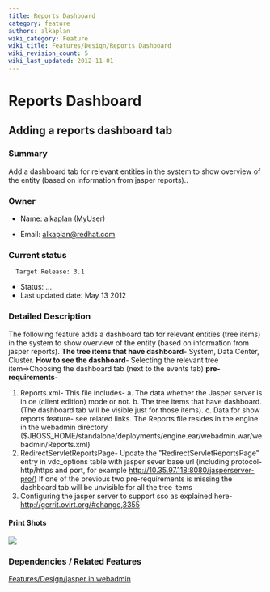 ```yaml
---
title: Reports Dashboard
category: feature
authors: alkaplan
wiki_category: Feature
wiki_title: Features/Design/Reports Dashboard
wiki_revision_count: 5
wiki_last_updated: 2012-11-01
---
```


# Reports Dashboard

## Adding a reports dashboard tab

### Summary

Add a dashboard tab for relevant entities in the system to show overview of the entity (based on information from jasper reports)..

### Owner

*   Name: alkaplan (MyUser)

<!-- -->

*   Email: <alkaplan@redhat.com>

### Current status

      Target Release: 3.1

*   Status: ...
*   Last updated date: May 13 2012

### Detailed Description

The following feature adds a dashboard tab for relevant entities (tree items) in the system to show overview of the entity (based on information from jasper reports).
 **The tree items that have dashboard**- System, Data Center, Cluster.
**How to see the dashboard**- Selecting the relevant tree item=>Choosing the dashboard tab (next to the events tab)
**pre-requirements**-
1. Reports.xml- This file includes-
a. The data whether the Jasper server is in ce (client edition) mode or not.
b. The tree items that have dashboard. (The dashboard tab will be visible just for those items).
c. Data for show reports feature- see related links.
The Reports file resides in the engine in the webadmin directory ($JBOSS_HOME/standalone/deployments/engine.ear/webadmin.war/webadmin/Reports.xml)
2. RedirectServletReportsPage- Update the "RedirectServletReportsPage" entry in vdc_options table with jasper sever base url (including protocol-http/https and port, for example <http://10.35.97.118:8080/jasperserver-pro/>)
 If one of the previous two pre-requirements is missing the dashboard tab will be unvisible for all the tree items
 3. Configuring the jasper server to support sso as explained here- <http://gerrit.ovirt.org/#change,3355>

#### Print Shots

![](/images/wiki/Dashboard.png)

### Dependencies / Related Features

[Features/Design/jasper in webadmin](/develop/release-management/features/ux/jasper-in-webadmin/)

